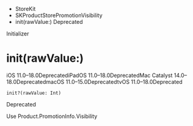 

- StoreKit
- SKProductStorePromotionVisibility
-  init(rawValue:) Deprecated

Initializer

# init(rawValue:)

iOS 11.0–18.0DeprecatediPadOS 11.0–18.0DeprecatedMac Catalyst 14.0–18.0DeprecatedmacOS 11.0–15.0DeprecatedtvOS 11.0–18.0Deprecated

``` source
init?(rawValue: Int)
```

Deprecated

Use Product.PromotionInfo.Visibility

